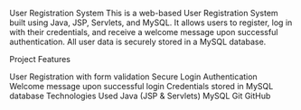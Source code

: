 User Registration System
This is a web-based User Registration System built using Java, JSP, Servlets, and MySQL. It allows users to register, log in with their credentials, and receive a welcome message upon successful authentication. All user data is securely stored in a MySQL database.

Project Features

User Registration with form validation
Secure Login Authentication
Welcome message upon successful login
Credentials stored in MySQL database
Technologies Used
Java (JSP & Servlets)
MySQL
Git
GitHub
